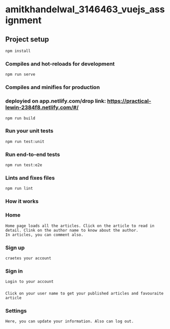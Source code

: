 # amitkhandelwal_3146463_vuejs_assignment

## Project setup
```
npm install
```

### Compiles and hot-reloads for development
```
npm run serve
```

### Compiles and minifies for production 
### deployied on app.netlify.com/drop  link: https://practical-lewin-2384f8.netlify.com/#/
```
npm run build
```

### Run your unit tests
```
npm run test:unit
```

### Run end-to-end tests
```
npm run test:e2e
```

### Lints and fixes files
```
npm run lint
```

### How it works
### Home
```
Home page loads all the articles. Click on the article to read in detail. Clink on the author name to know about the author.
In articles, you can comment also.
```
### Sign up
```
craetes your account
```
### Sign in
```
Login to your account
```
###
```
Click on your user name to get your published articles and favouraite article
```
### Settings
```
Here, you can update your information. Also can log out.
```

